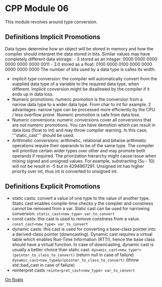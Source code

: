 # CPP Module 06
This module revolves around type conversion.

## Definitions Implicit Promotions

Data types determine how an object will be stored in memory and how the compiler should interpret the data stored in bits. Similar values may have completely different data storage:
    - 3 stored as an integer: 0000 0000 0000 0000 0000 0000 0011
    - 3.0 stored as a float: 0100 0000 0100 0000 0000 0000 0000 0000
The number of bits used by a data type is calles its width.
* implicit type conversion: the compiler will automatically convert from the supplied data type of a variable to the required data type, when different. Implicit conversion might be disallowed by the compiler if it ends up in data loss.
* Numeric promotions: numeric promotion is the conversion from a narrow data type to a wider data type. From char to int for example. 2 advantages: narrow type can be processed more efficiently by the CPU / less overflow prone. Numeric promotion is safe from data loss.
* Numeric conversions: numeric conversions cover all conversions that are not numeric promotions. You can have demotion which can result in data loss (float to int) and may throw compiler warning. In this case, '''static_cast''' should be used.
* Arithmetic conversions: arithmetic, relational and bitwise arithmetic operations require their operands to be of the same type. The compiler will prioritize certain wider types over other and may promote both operands if required. The priorization hierarchy might cause issue when mixing signed and unsigned values. For example, substracting (5u - 10) will not be result in -5 but in 4294967291. Unsigned int has higher priority over int, thus int is converted to unsigned int.

## Definitions Explicit Promotions
* static casts: convert a value of one type to the value of another type. Static cast enables compile-time checks y the compiler and constness cannot be removed from a var. Static cast can be used for narrowing conversion.
`static_cast<new_type> var_to_convert`
* const casts: this cast is used to remove constness from a value.
`const_cast<new_type> var_to_convert`
* dynamic casts: this cast is used for converting a base-class pointer into a derived-class pointer (downcasting). Dynamic cast requires a virtual table which enables Run-Time Information (RTTI), hence the base class should have a virtual function. In case of downcasting, dynamic cast is usually a better choice than static cast.
`dynamic_cast<new_type*>(pointer_to_class_to_convert)` (return null in case of failure) 
`dynamic_cast<new_type&>(pointer_to_class_to_convert)` (throw std::bad_cast in case of failure) 
* reinterpret casts
`reinterpret_cast<new_type> var_to_convert`

[On floats](https://docs.oracle.com/cd/E19957-01/806-3568/ncg_goldberg.html)